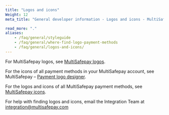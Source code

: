 ```yaml
---
title: "Logos and icons"
Weight: 12
meta_title: "General developer information - Logos and icons - MultiSafepay Docs"

read_more: "."
aliases:
    - /faq/general/styleguide
    - /faq/general/where-find-logo-payment-methods
    - /faq/general/logos-and-icons/
--- 
```

For MultiSafepay logos, see [MultiSafepay logos](https://github.com/MultiSafepay/MultiSafepay-logos).

For the icons of all payment methods in your MultiSafepay account, see MultiSafepay – [Payment logo designer](https://merchant.multisafepay.com/payment-logo-designer).

For the logos and icons of all MultiSafepay payment methods, see [MultiSafepay icons](https://github.com/MultiSafepay/MultiSafepay-icons).

For help with finding logos and icons, email the Integration Team at <integration@multisafepay.com>


